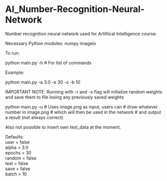 # AI_Number-Recognition-Neural-Network
Number recognition neural network used for Artifiical Intelligence course.

Necessary Python modules:
numpy
imageio

To run:

python main.py -h	# For list of commands

Example:

python main.py -a 3.0 -e 30 -s -b 10

IMPORTANT NOTE: Running with -r and -s flag will initialize
random weights and save them to file losing any previously
saved weights

python main.py -u	# Uses image.png as input, users can
			# draw whatever number in image.png
			# which will then be used in the network
			# and output a result (not always correct)

Also not possible to insert own test_data at the moment.

Defaults:\
user = false\
alpha = 3.0\
epochs = 30\
random = false\
test = false\
save = false\
batch = 10
